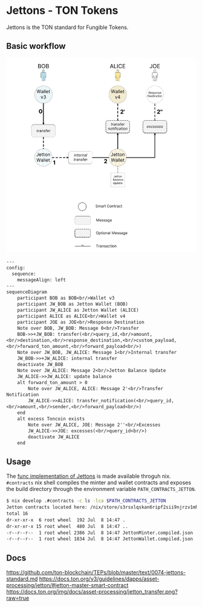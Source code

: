 # Jettons - TON Tokens

Jettons is the TON standard for Fungible Tokens.

## Basic workflow

![Flow diagram](./simple-transfer.png)

```mermaid
---
config:
  sequence:
    messageAlign: left
---
sequenceDiagram
    participant BOB as BOB<br/>Wallet v3
    participant JW_BOB as Jetton Wallet (BOB)
    participant JW_ALICE as Jetton Wallet (ALICE)
    participant ALICE as ALICE<br/>Wallet v4
    participant JOE as JOE<br/>Response Destination
    Note over BOB, JW_BOB: Message 0<br/>Transfer
    BOB->>+JW_BOB: transfer(<br/>query_id,<br/>amount,<br/>destination,<br/>response_destination,<br/>custom_payload,<br/>forward_ton_amount,<br/>forward_payload<br/>)
    Note over JW_BOB, JW_ALICE: Message 1<br/>Internal transfer
    JW_BOB->>+JW_ALICE: internal transfer
    deactivate JW_BOB
    Note over JW_ALICE: Message 2<br/>Jetton Balance Update
    JW_ALICE->>JW_ALICE: update balance
    alt forward_ton_amount > 0
        Note over JW_ALICE, ALICE: Message 2'<br/>Transfer Notification
        JW_ALICE->>ALICE: transfer_notification(<br/>query_id,<br/>amount,<br/>sender,<br/>forward_payload<br/>)
    end
    alt excess Toncoin exists
        Note over JW_ALICE, JOE: Message 2''<br/>Excesses
        JW_ALICE->>JOE: excesses(<br/>query_id<br/>)
        deactivate JW_ALICE
    end
```

## Usage

The [func implementation of Jettons](https://github.com/ton-blockchain/jetton-contract/tree/3d24b419f2ce49c09abf6b8703998187fe358ec9/contracts) is made available throguh nix. `#contracts` nix shell compiles the minter and wallet contracts and exposes the build directory through the environment variable `PATH_CONTRACTS_JETTON`.

```bash
$ nix develop .#contracts -c ls -lca $PATH_CONTRACTS_JETTON
Jetton contracts located here: /nix/store/s3rsxlqskan6ripf2sii9njrzv1mhbxz-contracts-jetton-func-1.2.0/lib/node_modules/jetton/build/
total 16
dr-xr-xr-x  6 root wheel  192 Jul  8 14:47 .
dr-xr-xr-x 15 root wheel  480 Jul  8 14:47 ..
-r--r--r--  1 root wheel 2386 Jul  8 14:47 JettonMinter.compiled.json
-r--r--r--  1 root wheel 1834 Jul  8 14:47 JettonWallet.compiled.json
```

## Docs

<https://github.com/ton-blockchain/TEPs/blob/master/text/0074-jettons-standard.md>
<https://docs.ton.org/v3/guidelines/dapps/asset-processing/jetton/#jetton-master-smart-contract>
<https://docs.ton.org/img/docs/asset-processing/jetton_transfer.png?raw=true>
